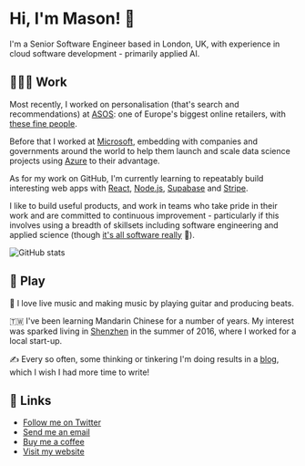 # Hi, I'm Mason! 👋

I'm a Senior Software Engineer based in London, UK, with experience in cloud software development - primarily applied AI.

## 👨🏻‍💻 Work

Most recently, I worked on personalisation (that's search and recommendations) at [ASOS](https://asos.com): one of Europe's biggest online retailers, with [these fine people](https://www.youtube.com/watch?v=MoOfBPPvBmk).

Before that I worked at [Microsoft](https://microsoft.com), embedding with companies and governments around the world to help them launch and scale data science projects using [Azure](https://azure.com) to their advantage.

As for my work on GitHub, I'm currently learning to repeatably build interesting web apps with [React](https://reactjs.org/), [Node.js](https://nodejs.org/en/), [Supabase](https://supabase.com/) and [Stripe](https://stripe.com).

I like to build useful products, and work in teams who take pride in their work and are committed to continuous improvement - particularly if this involves using a breadth of skillsets including software engineering and applied science (though [it's all software really](https://dictionary.cambridge.org/dictionary/english/technology) 🤫).

![ GitHub stats](https://github-readme-stats.vercel.app/api?username=masoncusack&show_icons=true&theme=radical)

## 🤡 Play

🎸 I love live music and making music by playing guitar and producing beats.

🇹🇼 I've been learning Mandarin Chinese for a number of years. My interest was sparked living in [Shenzhen](https://www.youtube.com/watch?v=SGJ5cZnoodY) in the summer of 2016, where I worked for a local start-up.

✍️ Every so often, some thinking or tinkering I'm doing results in a [blog](https://bloggingintensifi.es), which I wish I had more time to write!

## 🚀 Links

- [Follow me on Twitter](https://twitter.com/masoncusack)
- [Send me an email](mailto:1masoncusack@gmail.com?subject=Hi)
- [Buy me a coffee](https://ko-fi.com/masoncusack)
- [Visit my website](https://masoncusack.github.io)
